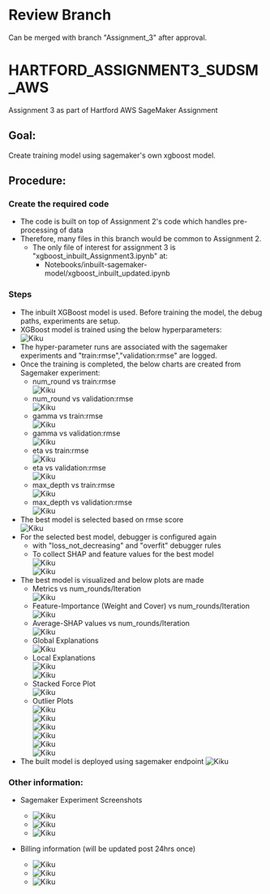 # Review Branch  
Can be merged with branch "Assignment_3" after approval.  
  
# HARTFORD_ASSIGNMENT3_SUDSM_AWS  
Assignment 3 as part of Hartford AWS SageMaker Assignment  
  
## Goal:  
Create training model using sagemaker's own xgboost model.   
    
## Procedure:    
    
### Create the required code    
  - The code is built on top of Assignment 2's code which handles pre-processing of data  
  - Therefore, many files in this branch would be common to Assignment 2.  
      - The only file of interest for assignment 3 is "xgboost_inbuilt_Assignment3.ipynb" at:  
        - Notebooks/inbuilt-sagemaker-model/xgboost_inbuilt_updated.ipynb  
  
### Steps  
  
  - The inbuilt XGBoost model is used. Before training the model, the debug paths, experiments are setup.  
  - XGBoost model is trained using the below hyperparameters:  
    ![Kiku](Images/hyperparameter.png)  
  - The hyper-parameter runs are associated with the sagemaker experiments and "train:rmse","validation:rmse" are logged.  
  - Once the training is completed, the below charts are created from Sagemaker experiment:  
    - num_round vs train:rmse  
      ![Kiku](Images/num_rounds_vs_train_rmse.png)  
    - num_round vs validation:rmse  
      ![Kiku](Images/num_rounds_vs_validation_rmse.png)  
    - gamma vs train:rmse  
      ![Kiku](Images/gamma_vs_train_rmse.png)  
    - gamma vs validation:rmse  
      ![Kiku](Images/gamma_vs_validation_rmse.png)  
    - eta vs train:rmse  
      ![Kiku](Images/eta_vs_train_rmse.png)  
    - eta vs validation:rmse  
      ![Kiku](Images/eta_vs_validation_rmse.png)  
    - max_depth vs train:rmse  
      ![Kiku](Images/max_depth_vs_train_rmse.png)  
    - max_depth vs validation:rmse  
      ![Kiku](Images/max_depth_vs_validation_rmse.png)  
  - The best model is selected based on rmse score  
      ![Kiku](Images/bestmodel.png)  
  - For the selected best model, debugger is configured again   
    - with "loss_not_decreasing" and "overfit" debugger rules  
    - To collect SHAP and feature values for the best model  
      ![Kiku](Images/reconfigure_best_model_1.png)  
      ![Kiku](Images/reconfigure_best_model_2.png)  
  - The best model is visualized and below plots are made  
    - Metrics vs num_rounds/Iteration   
      ![Kiku](Images/Metrics_num_rounds.png)  
    - Feature-Importance (Weight and Cover) vs num_rounds/Iteration  
      ![Kiku](Images/Feature-Importance_num_rounds.png)  
    - Average-SHAP values vs num_rounds/Iteration  
      ![Kiku](Images/Average-SHAP__num_rounds.png)  
    - Global Explanations  
      ![Kiku](Images/Global_Explanations.png)  
    - Local Explanations  
      ![Kiku](Images/Local_explanations_1.png)  
      ![Kiku](Images/Local_explanations_2.png)  
    - Stacked Force Plot  
       ![Kiku](Images/stacked_force_plot_1.png)    
    - Outlier Plots  
      ![Kiku](Images/outlier1.png)  
      ![Kiku](Images/outlier2.png)  
      ![Kiku](Images/outlier3.png)  
      ![Kiku](Images/outlier4.png)  
      ![Kiku](Images/outlier5.png)  
      ![Kiku](Images/outlier6.png)  
  - The built model is deployed using sagemaker endpoint 
      ![Kiku](Images/endpoint.png)    
  
### Other information:  
  
- Sagemaker Experiment Screenshots  
  - ![Kiku](Images/sm_experiments_1.png)  
  - ![Kiku](Images/sm_experiments_2.png)  
  - ![Kiku](Images/sm_experiments_3.png)   
  
- Billing information (will be updated post 24hrs once)  
  - ![Kiku](Images/Bill1.png)  
  - ![Kiku](Images/Bill2.png)  
  - ![Kiku](Images/Bill3.png)  
   
